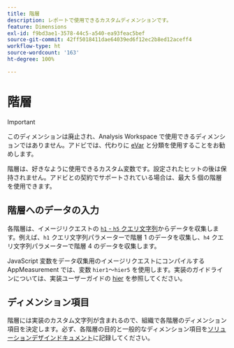 ```yaml
---
title: 階層
description: レポートで使用できるカスタムディメンションです。
feature: Dimensions
exl-id: f9bd3ae1-3578-44c5-a540-ea93feac5bef
source-git-commit: 42ff5018411dae64039ed6f12ec2b8ed12aceff4
workflow-type: ht
source-wordcount: '163'
ht-degree: 100%

---
```


# 階層

>[!IMPORTANT]
>
> このディメンションは廃止され、Analysis Workspace で使用できるディメンションではありません。アドビでは、代わりに [eVar](evar.md) と分類を使用することをお勧めします。

階層は、好きなように使用できるカスタム変数です。設定されたヒットの後は保持されません。アドビとの契約でサポートされている場合は、最大 5 個の階層を使用できます。

## 階層へのデータの入力

各階層は、イメージリクエストの [`h1` - `h5` クエリ文字列](/help/implement/validate/query-parameters.md)からデータを収集します。例えば、`h1` クエリ文字列パラメーターで階層 1 のデータを収集し、`h4` クエリ文字列パラメーターで階層 4 のデータを収集します。

JavaScript 変数をデータ収集用のイメージリクエストにコンパイルする AppMeasurement では、変数 `hier1`～`hier5` を使用します。実装のガイドラインについては、実装ユーザーガイドの [hier](/help/implement/vars/page-vars/hier.md) を参照してください。

## ディメンション項目

階層には実装のカスタム文字列が含まれるので、組織で各階層のディメンション項目を決定します。必ず、各階層の目的と一般的なディメンション項目を[ソリューションデザインドキュメント](/help/implement/prepare/solution-design.md)に記録してください。
